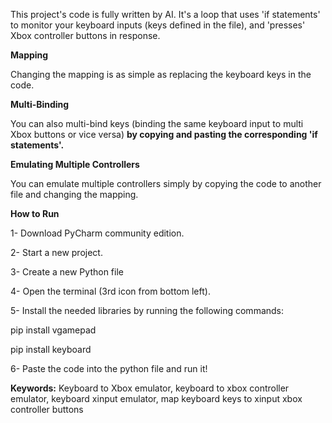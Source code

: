 This project's code is fully written by AI. It's a loop that uses 'if statements' to monitor your keyboard inputs (keys defined in the file), and 'presses' Xbox controller buttons in response. 

**Mapping**

Changing the mapping is as simple as replacing the keyboard keys in the code. 

**Multi-Binding**

You can also multi-bind keys (binding the same keyboard input to multi Xbox buttons or vice versa) **by copying and pasting the corresponding 'if statements'.**

**Emulating Multiple Controllers**

You can emulate multiple controllers simply by copying the code to another file and changing the mapping.

**How to Run**

1- Download PyCharm community edition.

2- Start a new project.

3- Create a new Python file

4- Open the terminal (3rd icon from bottom left).

5- Install the needed libraries by running the following commands:

pip install vgamepad

pip install keyboard

6- Paste the code into the python file and run it!

**Keywords:** Keyboard to Xbox emulator, keyboard to xbox controller emulator, keyboard xinput emulator, map keyboard keys to xinput xbox controller buttons
